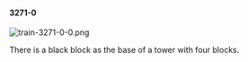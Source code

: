 #### 3271-0
![train-3271-0-0.png](https://github.com/lil-lab/nlvr/raw/master/nlvr/train/images/69/train-3271-0-0.png "train-3271-0-0.png")

There is a black block as the base of a tower with four blocks.